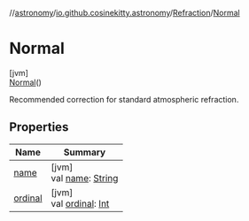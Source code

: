 //[astronomy](../../../../index.md)/[io.github.cosinekitty.astronomy](../../index.md)/[Refraction](../index.md)/[Normal](index.md)

# Normal

[jvm]\
[Normal](index.md)()

Recommended correction for standard atmospheric refraction.

## Properties

| Name | Summary |
|---|---|
| [name](../../-node-event-kind/-ascending/index.md#-372974862%2FProperties%2F-1216412040) | [jvm]<br>val [name](../../-node-event-kind/-ascending/index.md#-372974862%2FProperties%2F-1216412040): [String](https://kotlinlang.org/api/latest/jvm/stdlib/kotlin/-string/index.html) |
| [ordinal](../../-node-event-kind/-ascending/index.md#-739389684%2FProperties%2F-1216412040) | [jvm]<br>val [ordinal](../../-node-event-kind/-ascending/index.md#-739389684%2FProperties%2F-1216412040): [Int](https://kotlinlang.org/api/latest/jvm/stdlib/kotlin/-int/index.html) |
